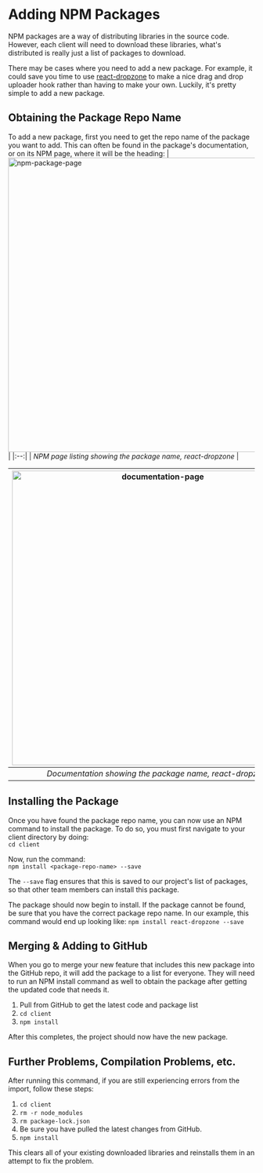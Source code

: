 # Adding NPM Packages
NPM packages are a way of distributing libraries in the source code. However, each client will need to download these libraries, what's distributed is really just a list of packages to download.

There may be cases where you need to add a new package. For example, it could save you time to use [react-dropzone](https://react-dropzone.js.org/) to make a nice drag and drop uploader hook rather than having to make your own. Luckily, it's pretty simple to add a new package.

## Obtaining the Package Repo Name

To add a new package, first you need to get the repo name of the package you want to add. This can often be found in the package's documentation, or on its NPM page, where it will be the heading:
| <img width="600" alt="npm-package-page" src="https://user-images.githubusercontent.com/14037442/139160615-a6035b7f-9c36-4caf-a799-bb15d5741d3e.png"> |
|:--:| 
| *NPM page listing showing the package name, react-dropzone* |

| <img width="600" alt="documentation-page" src="https://user-images.githubusercontent.com/14037442/139160622-7914f8fd-6ca5-404f-aefb-c8f105d11c0b.png"> |
|:--:| 
| *Documentation showing the package name, react-dropzone* |

## Installing the Package

Once you have found the package repo name, you can now use an NPM command to install the package. To do so, you must first navigate to your client directory by doing:  
`cd client`

Now, run the command:  
`npm install <package-repo-name> --save`

The `--save` flag ensures that this is saved to our project's list of packages, so that other team members can install this package.

The package should now begin to install. If the package cannot be found, be sure that you have the correct package repo name. In our example, this command would end up looking like: `npm install react-dropzone --save`

## Merging & Adding to GitHub

When you go to merge your new feature that includes this new package into the GitHub repo, it will add the package to a list for everyone. They will need to run an NPM install command as well to obtain the package after getting the updated code that needs it.

1. Pull from GitHub to get the latest code and package list
2. `cd client`
3. `npm install`

After this completes, the project should now have the new package.

## Further Problems, Compilation Problems, etc.
After running this command, if you are still experiencing errors from the import, follow these steps:
1. `cd client`
2. `rm -r node_modules`
3. `rm package-lock.json`
4. Be sure you have pulled the latest changes from GitHub.
5. `npm install`

This clears all of your existing downloaded libraries and reinstalls them in an attempt to fix the problem.
